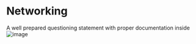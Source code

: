 # Networking
A well prepared questioning statement with proper documentation inside
![image](https://github.com/Lakshya7199/Networking/assets/110280795/b3c5f3d3-6b36-4b29-9a84-d372f43bb794)

